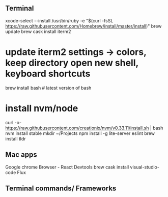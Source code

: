 
## Terminal
xcode-select --install
/usr/bin/ruby -e "$(curl -fsSL https://raw.githubusercontent.com/Homebrew/install/master/install)"
brew update
brew cask install iterm2

# update iterm2 settings -> colors, keep directory open new shell, keyboard shortcuts
brew install bash # latest version of bash
# install nvm/node
curl -o- https://raw.githubusercontent.com/creationix/nvm/v0.33.11/install.sh | bash
nvm install stable
mkdir ~/Projects
npm install -g lite-server eslint
brew install tldr

## Mac apps
Google chrome Browser - React Devtools
brew cask install visual-studio-code
Flux

## Terminal commands/ Frameworks

